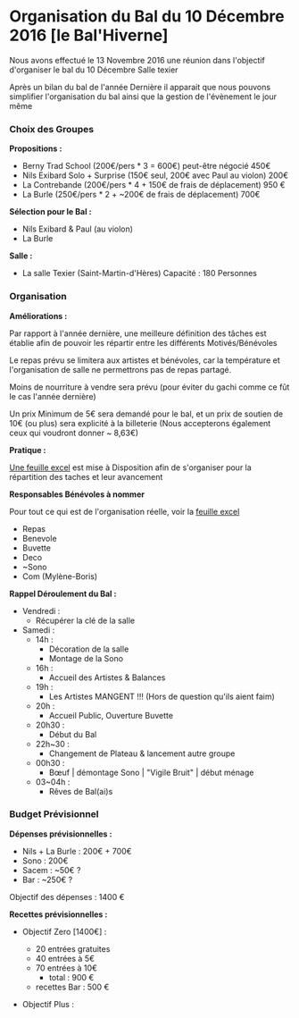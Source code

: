 # Organisation du Bal du 10 Décembre 2016 [le Bal'Hiverne]

Nous avons effectué le 13 Novembre 2016 une réunion dans l'objectif d'organiser le bal du 10 Décembre Salle texier

Après un bilan du bal de l'année Dernière il apparait que nous pouvons simplifier l'organisation du bal ainsi que la gestion de l'évènement le jour même

### Choix des Groupes

**Propositions :**

- Berny Trad School (200€/pers * 3 = 600€) peut-être négocié 450€
- Nils Exibard Solo + Surprise (150€ seul, 200€ avec Paul au violon) 200€
- La Contrebande (200€/pers * 4 + 150€ de frais de déplacement) 950 €
- La Burle (250€/pers * 2 + ~200€ de frais de déplacement) 700€

**Sélection pour le Bal :**

  - Nils Exibard & Paul (au violon)
  - La Burle

**Salle :**

  - La salle Texier (Saint-Martin-d'Hères) 
	Capacité : 180 Personnes

### Organisation 

**Améliorations :**

Par rapport à l'année dernière, une meilleure définition des tâches est établie afin de pouvoir les répartir entre les différents Motivés/Bénévoles

Le repas prévu se limitera aux artistes et bénévoles, car la température et l'organisation de salle ne permettrons pas de repas partagé. 

Moins de nourriture à vendre sera prévu (pour éviter du gachi comme ce fût le cas l'année dernière)

Un prix Minimum de 5€ sera demandé pour le bal, et un prix de soutien de 10€ (ou plus) sera explicité à la billeterie (Nous accepterons également ceux qui voudront donner ~ 8,63€)

**Pratique :**


[Une feuille excel](https://docs.google.com/spreadsheets/d/1bsvmongUz-5gvui_WhSqK63bPgphxeyOE7HKicdwoa8/edit?usp=sharing) est mise à Disposition afin de s'organiser pour la répartition des taches et leur avancement 

**Responsables Bénévoles à nommer**

Pour tout ce qui est de l'organisation réelle, voir la [feuille excel](https://docs.google.com/spreadsheets/d/1bsvmongUz-5gvui_WhSqK63bPgphxeyOE7HKicdwoa8/edit?usp=sharing)

- Repas
- Benevole
- Buvette 
- Deco
- ~Sono
- Com (Mylène-Boris)

**Rappel Déroulement du Bal :**

- Vendredi :
	- Récupérer la clé de la salle
- Samedi : 
	- 14h :
		- Décoration de la salle 
		- Montage de la Sono
	- 16h :
		- Accueil des Artistes & Balances
	- 19h : 
		- Les Artistes MANGENT !!! (Hors de question qu'ils aient faim)
	- 20h :
		- Accueil Public, Ouverture Buvette
	- 20h30 : 
		- Début du Bal
	- 22h~30 :
		- Changement de Plateau & lancement autre groupe
	- 00h30 : 
		- Bœuf | démontage Sono | "Vigile Bruit" | début ménage
	- 03~04h : 
		- Rêves de Bal(ai)s


### Budget Prévisionnel 

**Dépenses prévisionnelles :**

- Nils + La Burle : 200€ + 700€
- Sono : 200€
- Sacem : ~50€ ? 
- Bar : ~250€ ? 

Objectif des dépenses : 1400 €

**Recettes prévisionnelles :**

- Objectif Zero [1400€] : 
	- 20 entrées gratuites
	- 40 entrées à 5€
	- 70 entrées à 10€ 
		- total : 900 €
	- recettes Bar : 500 €

- Objectif Plus : 
	
